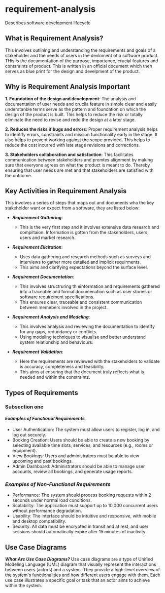 # requirement-analysis
Describes software development lifecycle 

## What is Requirement Analysis?
 This involves outlining and understanding the requirements and goals of a stakeholder and the needs of users in the devloment of a software product. THis is the documentation of the purpose, importance, crucial features and contsraints of product. This is written in an official document which then serves as blue print for the design and develpment of the product.
 

## Why is Requirement Analysis Important
**1. Foundation of the design and development**: The analysis and documentation of user needs and crucila feature in simple clear and easily understanble terms serve as the pattern and foundation on which the design of the product is built. This helps to reduce the risk or totally eliminate the need to revise and redo the design at a later stage.

**2. Reduces the risks if bugs and errors**: Proper requirement analysis helps to identify errors, constraints and mission functionality early in the stage. It also helps to prevent working against the scope provided. This helps to reduce the cost incurred with late stage revisions and corrections.

**3. Stakeholders collaboration and satisfaction**: This facilitates communication between stakeholders and promtes alignment by making sure that everyone agrees on what the product is meant  to do. Thereby ensuring that user needs are met and that stakeholders are satisfied with the outcome. 


## Key Activities in Requirement Analysis
This involves a series of steps that maps out and documents wha the key stakeholder want or expect from a software, they are listed below:

- ***Requirement Gathering***: 
  - This is the very first step and it involves extensive data research and compiltaion. Information is gotten from the stakeholders, users, users and market research.

- ***Requirement Elicitation***: 
   - Uses data gathering and research methods such as surveys and interviews to gather more detailed and implicit requirments.
   - This aims and clarifying expectations beyond the surface level.
   
- ***Requirement Documentation***:
   - This involves structruring th einformation and requirements gathered into a traceable and formal documenation such as user stories or software requirement specifications.
   - This ensures clear, traceable and consistent communication between memebers involved in the project.
   
- ***Requirement Analysis and Modeling***:
    - This involves analysis and reviewing the documentation to identify for any gaps, redundancy or conflicts.
    - Using modeling techniques to visualise and better understand system relationship and behaviours.
    
- ***Requirement Validation***:
    - Here the requirements are reviewed with the stakeholders to validate is accuracy, completeness and feasibility.
    - This aims at ensuring that the document truly reflects what is needed and within the constraints.


## Types of Requirements

### Subsection one

#### ***Examples of Functional Requirements***

- User Authentication: The system must allow users to register, log in, and log out securely.
- Booking Creation: Users should be able to create a new booking by selecting available time slots, services, and resources (e.g., rooms or equipment).
- View Bookings: Users and administrators must be able to view upcoming and past bookings.
- Admin Dashboard: Administrators should be able to manage user accounts, review all bookings, and generate usage reports.

### ***Examples of Non-Functional Requirements***

- Performance: The system should process booking requests within 2 seconds under normal load conditions.
- Scalability: The application must support up to 10,000 concurrent users without performance degradation.
- Usability: The interface should be intuitive and responsive, with mobile and desktop compatibility.
- Security: All data must be encrypted in transit and at rest, and user sessions should automatically expire after 15 minutes of inactivity.

## Use Case Diagrams
 ***What Are Use Case Diagrams?***
  Use case diagrams are a type of Unified Modeling Language (UML) diagram that visually represent the interactions between users (actors) and a system. They provide a high-level 
  overview of the system's functionalities and how different users engage with them. Each use case illustrates a specific goal or task that an actor aims to achieve within the system.
